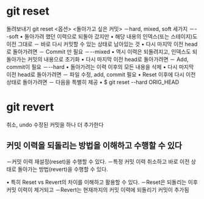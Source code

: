 # git reset
돌려보내기
 git reset <옵션> <돌아가고 싶은 커밋>
    －hard, mixed, soft 세가지
－--soft
    • 돌아가려 했던 이력으로 되돌아 갔지만
    • 해당 내용의 인덱스(또는 스테이지)도 이전 그대로
    － 바로 다시 커밋할 수 있는 상태로 남아있는 것
    • 다시 마지막 이전 head로 돌아가려면
    － Commit 만 필요
－--mixed
    • 역시 이력은 되돌려지고, 인덱스도 되돌아가는 커밋의 내용으로 초기화
    • 다시 마지막 이전 head로 돌아가려면
    － Add, commit이 필요
－--hard
    • 돌아가려는 이력 이후의 모든 내용을 삭제
    • 다시 마지막 이전 head로 돌아가려면
    － 파일 수정, add, commit 필요
• Reset 이후에 다시 이전 상태로 돌아가려면
    － 다음을 특별히 제공
    • $ git reset --hard ORIG_HEAD


# git revert

취소, undo
수정된 커밋을 하나 더 추가한다

## 커밋 이력을 되돌리는 방법을 이해하고 수행할 수 있다

－커밋 이력 재설정(reset)을 수행할 수 있다.
－특정 커밋 이력 취소하고 바로 이전 상태로 돌아가는 방법(revert)을 수행할 수 있다.

• 특히 Reset vs Revert의 차이를 이해하고 활용할 수 있다.
－Reset은 되돌리는 이후 커밋 이력이 제거되고
－Revert는 현재까지의 커밋 이력에 되돌리기 커밋이 추가됨
